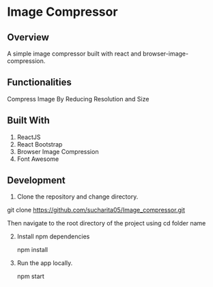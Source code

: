 # Image Compressor

## Overview

A simple image compressor built with react and browser-image-compression.

## Functionalities

Compress Image By Reducing Resolution and Size

## Built With

1) ReactJS
2) React Bootstrap
3) Browser Image Compression
4) Font Awesome 

## Development

1. Clone the repository and change directory.

git clone https://github.com/sucharita05/Image_compressor.git

Then navigate to the root directory of the project using cd folder name

2. Install npm dependencies

   npm install
   
3. Run the app locally.

   npm start
